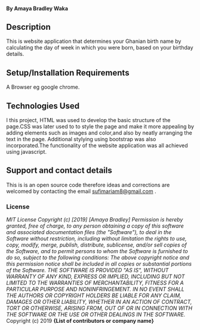#### By **Amaya Bradley Waka**
## Description
This is website application that determines your Ghanian birth name by calculating the day of week in which you were born, based on your birthday details.
## Setup/Installation Requirements
A Browser eg google chrome.

## Technologies Used
I this project, HTML was used to develop the basic structure of the page.CSS was later used to to style the page and make it more appealing by adding elements such as images and color,and also by neatly arranging the text in the page. Additional stylying using bootstrap was also incorporated.The functionality of the website application was all achieved using javascript.
## Support and contact details
This is is an open source code therefore ideas and corrections are welcomed by contacting the email sufimariam8@gmail.com .
### License
*MIT License
Copyright (c) [2019] [Amaya Bradley]
Permission is hereby granted, free of charge, to any person obtaining a copy
of this software and associated documentation files (the "Software"), to deal
in the Software without restriction, including without limitation the rights
to use, copy, modify, merge, publish, distribute, sublicense, and/or sell
copies of the Software, and to permit persons to whom the Software is
furnished to do so, subject to the following conditions:
The above copyright notice and this permission notice shall be included in all
copies or substantial portions of the Software.
THE SOFTWARE IS PROVIDED "AS IS", WITHOUT WARRANTY OF ANY KIND, EXPRESS OR
IMPLIED, INCLUDING BUT NOT LIMITED TO THE WARRANTIES OF MERCHANTABILITY,
FITNESS FOR A PARTICULAR PURPOSE AND NONINFRINGEMENT. IN NO EVENT SHALL THE
AUTHORS OR COPYRIGHT HOLDERS BE LIABLE FOR ANY CLAIM, DAMAGES OR OTHER
LIABILITY, WHETHER IN AN ACTION OF CONTRACT, TORT OR OTHERWISE, ARISING FROM,
OUT OF OR IN CONNECTION WITH THE SOFTWARE OR THE USE OR OTHER DEALINGS IN THE
SOFTWARE.*
Copyright (c) 2019 **{List of contributors or company name}**
